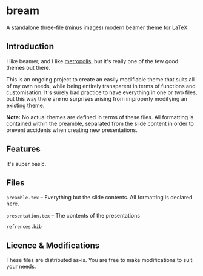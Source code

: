 # bream
A standalone three-file (minus images) modern beamer theme for LaTeX.

## Introduction

I like beamer, and I like [metropolis](https://github.com/matze/mtheme), but it's really one of the few good themes out there.

This is an ongoing project to create an easily modifiable theme that suits all of my own needs, while being entirely transparent in terms of functions and customisation. It's surely bad practice to have everything in one or two files, but this way there are no surprises arising from improperly modifying an existing theme.

**Note:** No actual themes are defined in terms of these files. All formatting is contained within the preamble, separated from the slide content in order to prevent accidents when creating new presentations.

## Features

It's super basic.

## Files

`preamble.tex` – Everything but the slide contents. All formatting is declared here.

`presentation.tex` – The contents of the presentations

`refrences.bib`

## Licence & Modifications

These files are distributed as-is. You are free to make modifications to suit your needs. 
